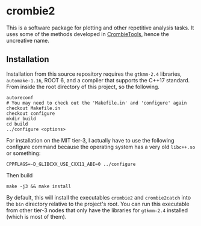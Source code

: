 # crombie2

This is a software package for plotting and other repetitive analysis tasks.
It uses some of the methods developed in
[CrombieTools](https://github.com/dabercro/CrombieTools),
hence the uncreative name.

## Installation

Installation from this source repository requires the
`gtkmm-2.4` libraries, `automake-1.16`, ROOT 6, and
a compiler that supports the C++17 standard.
From inside the root directory of this project, so the following.

```
autoreconf
# You may need to check out the 'Makefile.in' and 'configure' again
checkout Makefile.in
checkout configure
mkdir build
cd build
../configure <options>
```

For installation on the MIT tier-3,
I actually have to use the following configure command because
the operating system has a very old `libc++.so` or something:

```
CPPFLAGS=-D_GLIBCXX_USE_CXX11_ABI=0 ../configure
```

Then build

```
make -j3 && make install
```

By default, this will install the executables `crombie2` and `crombie2catch`
into the `bin` directory relative to the project's root.
You can run this executable from other tier-3 nodes that only have the
libraries for `gtkmm-2.4` installed (which is most of them).
